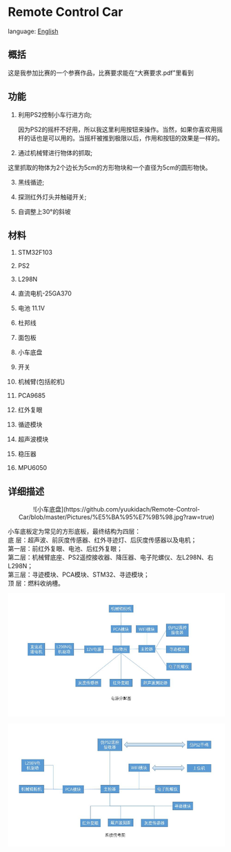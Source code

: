 Remote Control Car
===
language: [English](https://github.com/yuukidach/Remote-Control-Car/blob/master/README.en.md)

## 概括
这是我参加比赛的一个参赛作品，比赛要求能在“大赛要求.pdf”里看到

## 功能
1. 利用PS2控制小车行进方向;
	
	因为PS2的摇杆不好用，所以我这里利用按钮来操作。当然，如果你喜欢用摇杆的话也是可以用的。当摇杆被推到极限以后，作用和按钮的效果是一样的。

2. 通过机械臂进行物体的抓取;
  
  这里抓取的物体为2个边长为5cm的方形物块和一个直径为5cm的圆形物快。

3. 黑线循迹;

4. 探测红外灯头并触碰开关;

5. 自调整上30°的斜坡

## 材料
1. STM32F103 

2. PS2

3. L298N

4. 直流电机-25GA370

5. 电池 11.1V

6. 杜邦线

7. 面包板

8. 小车底盘

9. 开关

10. 机械臂(包括舵机)

11. PCA9685

12. 红外复眼

13. 循迹模块

14. 超声波模块

15. 稳压器

16. MPU6050

## 详细描述
<div align=center>
![小车底盘](https://github.com/yuukidach/Remote-Control-Car/blob/master/Pictures/%E5%BA%95%E7%9B%98.jpg?raw=true)
</div>

小车底板定为常见的方形底板，最终结构为四层：</br>
底  层：超声波、前灰度传感器、红外寻迹灯、后灰度传感器以及电机；</br>
第一层：前红外复眼、电池、后红外复眼；</br>
第二层：机械臂底座、PS2遥控接收器、降压器、电子陀螺仪、左L298N、右L298N；</br>
第三层：寻迹模块、PCA模块、STM32、寻迹模块；</br>
顶  层：燃料收纳槽。

![](https://github.com/yuukidach/Remote-Control-Car/blob/master/Pictures/%E7%94%B5%E6%BA%90%E5%88%86%E9%85%8D%E5%9B%BE.jpg?raw=true)

![](https://github.com/yuukidach/Remote-Control-Car/blob/master/Pictures/%E7%B3%BB%E7%BB%9F%E4%BF%A1%E5%8F%B7%E5%9B%BE.jpg?raw=true)
